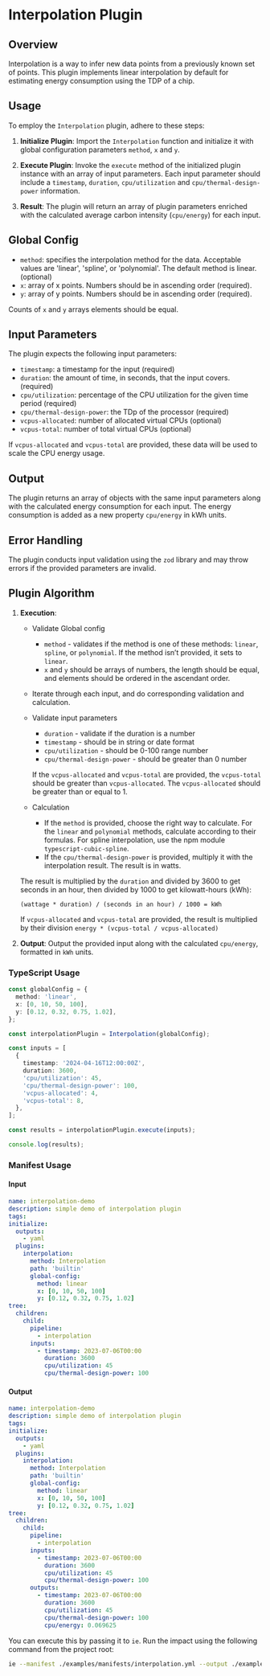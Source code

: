 # Interpolation Plugin

## Overview

Interpolation is a way to infer new data points from a previously known set of points.
This plugin implements linear interpolation by default for estimating energy consumption using the TDP of a chip.

## Usage

To employ the `Interpolation` plugin, adhere to these steps:

1. **Initialize Plugin**: Import the `Interpolation` function and initialize it with global configuration parameters `method`, `x` and `y`.

2. **Execute Plugin**: Invoke the `execute` method of the initialized plugin instance with an array of input parameters. Each input parameter should include a `timestamp`, `duration`, `cpu/utilization` and `cpu/thermal-design-power` information.

3. **Result**: The plugin will return an array of plugin parameters enriched with the calculated average carbon intensity (`cpu/energy`) for each input.

## Global Config

- `method`: specifies the interpolation method for the data. Acceptable values are 'linear', 'spline', or 'polynomial'. The default method is linear. (optional)
- `x`: array of x points. Numbers should be in ascending order (required).
- `y`: array of y points. Numbers should be in ascending order (required).

Counts of `x` and `y` arrays elements should be equal.

## Input Parameters

The plugin expects the following input parameters:

- `timestamp`: a timestamp for the input (required)
- `duration`: the amount of time, in seconds, that the input covers. (required)
- `cpu/utilization`: percentage of the CPU utilization for the given time period (required)
- `cpu/thermal-design-power`: the TDp of the processor (required)
- `vcpus-allocated`: number of allocated virtual CPUs (optional)
- `vcpus-total`: number of total virtual CPUs (optional)

If `vcpus-allocated` and `vcpus-total` are provided, these data will be used to scale the CPU energy usage.

## Output

The plugin returns an array of objects with the same input parameters along with the calculated energy consumption for each input. The energy consumption is added as a new property `cpu/energy` in kWh units.

## Error Handling

The plugin conducts input validation using the `zod` library and may throw errors if the provided parameters are invalid.

## Plugin Algorithm

1. **Execution**:

   - Validate Global config

     - `method` - validates if the method is one of these methods: `linear`, `spline`, or `polynomial`. If the method isn’t provided, it sets to `linear`.
     - `x` and `y` should be arrays of numbers, the length should be equal, and elements should be ordered in the ascendant order.

   - Iterate through each input, and do corresponding validation and calculation.

   - Validate input parameters

     - `duration` - validate if the duration is a number
     - `timestamp` - should be in string or date format
     - `cpu/utilization` - should be 0-100 range number
     - `cpu/thermal-design-power` - should be greater than 0 number

     If the `vcpus-allocated` and `vcpus-total` are provided, the `vcpus-total` should be greater than `vcpus-allocated`. The `vcpus-allocated` should be greater than or equal to 1.

   - Calculation

     - If the `method` is provided, choose the right way to calculate. For the `linear` and `polynomial` methods, calculate according to their formulas. For spline interpolation, use the npm module `typescript-cubic-spline`.
     - If the `cpu/thermal-design-power` is provided, multiply it with the interpolation result. The result is in watts.

   The result is multiplied by the `duration` and divided by 3600 to get seconds in an hour, then divided by 1000 to get kilowatt-hours (kWh):

   `(wattage * duration) / (seconds in an hour) / 1000 = kWh`

   If `vcpus-allocated` and `vcpus-total` are provided, the result is multiplied by their division
   `energy * (vcpus-total / vcpus-allocated)`

2. **Output**: Output the provided input along with the calculated `cpu/energy`, formatted in `kWh` units.

### TypeScript Usage

```ts
const globalConfig = {
  method: 'linear',
  x: [0, 10, 50, 100],
  y: [0.12, 0.32, 0.75, 1.02],
};

const interpolationPlugin = Interpolation(globalConfig);

const inputs = [
  {
    timestamp: '2024-04-16T12:00:00Z',
    duration: 3600,
    'cpu/utilization': 45,
    'cpu/thermal-design-power': 100,
    'vcpus-allocated': 4,
    'vcpus-total': 8,
  },
];

const results = interpolationPlugin.execute(inputs);

console.log(results);
```

### Manifest Usage

#### Input

```yaml
name: interpolation-demo
description: simple demo of interpolation plugin
tags:
initialize:
  outputs:
    - yaml
  plugins:
    interpolation:
      method: Interpolation
      path: 'builtin'
      global-config:
        method: linear
        x: [0, 10, 50, 100]
        y: [0.12, 0.32, 0.75, 1.02]
tree:
  children:
    child:
      pipeline:
        - interpolation
      inputs:
        - timestamp: 2023-07-06T00:00
          duration: 3600
          cpu/utilization: 45
          cpu/thermal-design-power: 100
```

#### Output

```yaml
name: interpolation-demo
description: simple demo of interpolation plugin
tags:
initialize:
  outputs:
    - yaml
  plugins:
    interpolation:
      method: Interpolation
      path: 'builtin'
      global-config:
        method: linear
        x: [0, 10, 50, 100]
        y: [0.12, 0.32, 0.75, 1.02]
tree:
  children:
    child:
      pipeline:
        - interpolation
      inputs:
        - timestamp: 2023-07-06T00:00
          duration: 3600
          cpu/utilization: 45
          cpu/thermal-design-power: 100
      outputs:
        - timestamp: 2023-07-06T00:00
          duration: 3600
          cpu/utilization: 45
          cpu/thermal-design-power: 100
          cpu/energy: 0.069625
```

You can execute this by passing it to `ie`. Run the impact using the following command from the project root:

```sh
ie --manifest ./examples/manifests/interpolation.yml --output ./examples/outputs/interpolation.yml
```
